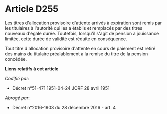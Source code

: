# Article D255

Les titres d'allocation provisoire d'attente arrivés à expiration sont remis par les titulaires à l'autorité qui les a
établis et remplacés par des titres nouveaux d'égale durée. Toutefois, lorsqu'il s'agit de pension à jouissance limitée,
cette durée de validité est réduite en conséquence.

Tout titre d'allocation provisoire d'attente en cours de paiement est retiré des mains du titulaire préalablement à la remise
du titre de la pension concédée.

**Liens relatifs à cet article**

_Codifié par_:

  - Décret n°51-471 1951-04-24 JORF 28 avril 1951

_Abrogé par_:

  - Décret n°2016-1903 du 28 décembre 2016 - art. 4
